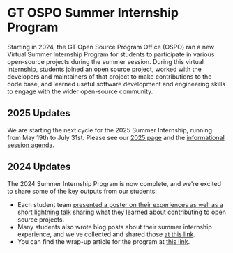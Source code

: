 # GT OSPO Summer Internship Program

Starting in 2024, the GT Open Source Program Office (OSPO) ran a new Virtual Summer Internship Program for students to participate in various open-source projects during the summer session. During this virtual internship, students joined an open source project, worked with the developers and maintainers of that project to make contributions to the code base, and learned useful software development and engineering skills to engage with the wider open-source community. 

## 2025 Updates

We are starting the next cycle for the 2025 Summer Internship, running from May 19th to July 31st. Please see our [2025 page](https://ospo.cc.gatech.edu/vsip-2025/) and the [informational session agenda](https://github.com/gt-ospo/summer-internship-program/blob/main/2025/information_session_agenda.md).

## 2024 Updates
The 2024 Summer Internship Program is now complete, and we're excited to share some of the key outputs from our students: 

* Each student team [presented a poster on their experiences as well as a short lightning talk](https://github.com/gt-ospo/summer-internship-program/blob/main/2024/student_final_poster_presentations.md) sharing what they learned about contributing to open source projects.
* Many students also wrote blog posts about their summer internship experience, and we've collected and shared those [at this link](https://github.com/gt-ospo/summer-internship-program/blob/main/2024/student_blog_posts.md).
* You can find the wrap-up article for the program at [this link](https://www.cc.gatech.edu/news/open-source-office-wraps-inaugural-internship-program). 
